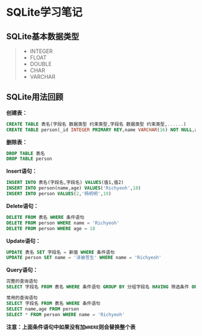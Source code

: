 # SQLite学习笔记

## SQLite基本数据类型
> * INTEGER
> * FLOAT
> * DOUBLE
> * CHAR
> * VARCHAR

## SQLite用法回顾
**创建表：**
```SQL
CREATE TABLE 表名(字段名 数据类型 约束类型,字段名 数据类型 约束类型,......)
CREATE TABLE person(_id INTEGER PRIMARY KEY,name VARCHAR(16) NOT NULL,age INTEGER)
```
**删除表：**
```SQL
DROP TABLE 表名
DROP TABLE person
```

**Insert语句：**
```SQL
INSERT INTO 表名(字段名,字段名) VALUES(值1,值2)
INSERT INTO person(name,age) VALUES('Richyeoh',18)
INSERT INTO person VALUES(2,'杨明明',19)
```

**Delete语句：**
```SQL
DELETE FROM 表名 WHERE 条件语句
DELETE FROM person WHERE name = 'Richyeoh'
DELETE FROM person WHERE age = 18
```

**Update语句：**
```SQL
UPDATE 表名 SET 字段名 = 新值 WHERE 条件语句
UPDATE person SET name = '泽被苍生' WHERE name = 'Richyeoh'
```

**Query语句：**
```SQL
完整的查询语句
SELECT 字段名 FROM 表名 WHERE 条件语句 GROUP BY 分组字段名 HAVING 筛选条件 ORDER BY 排序
```
```SQL
常用的查询语句
SELECT 字段名 FROM 表名 WHERE 条件语句
SELECT name,age FROM person
SELECT * FROM person WHERE name = 'Richyeoh'
```

**注意：上面条件语句中如果没有加`WHERE`则会替换整个表**

